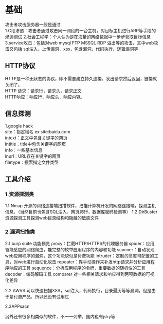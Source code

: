 # 基础
攻击者攻击服务器一般是通过      
1.C段渗透：攻击者通过攻击同一网段的一台主机，对目标主机进行ARP等手段的渗透测试 
2.社会工程学：个人认为是在海量的网络数据中一步步获取目标信息        
3.service攻击：包括对web mysql FTP MSSQL RDP 溢出等的攻击，其中web攻击又包括 sql注入，上传漏洞，xss，包含漏洞，代码执行，逻辑漏洞等             

## HTTP协议
HTTP是一种无状态的协议，即不需要建立持久连接，发出请求然后返回，链接就关闭了。       
HTTP 请求：请求行，请求头，请求正文      
HTTP响应：响应行，响应头，响应内容。      
  
## 信息探测
1.google hack       
site：指定域名   ex:site:baidu.com     
intext：正文中包含关键字的网页      
intitle：title中包含关键字的网页      
info：一些基本信息       
inurl：URL存在关键字的网页   
filetype：搜索指定文件类型     

## 工具介绍
### 1.资源探测类
1.1.Nmap 开源的网络连接端扫描软件，扫描计算机开发的网络连接端，探测主机信息，（当然目前也包含SQL注入，网页爬行，数据库密码检测等）
1.2.DirBuster 资源探测工具探测web目录结构和隐藏的敏感文件

### 2.漏洞扫描类
2.1 burp suite
功能预览
proxy：拦截HTTP/HTTPS的代理服务器
spider：应用智能感应的网络爬虫，能完整的枚举应用程序的内容和功能
scanner：自动发现web应用程序的漏洞，这个功能貌似是付费功能
intruder：定制的高度可配置的工具，对web进行自动化攻击
repeater：靠手动操作来补发http请求并分析应用程序响应的工具
sequence：分析应用程序的令牌，重要数据的随机性的工具
decoder：编码解码工具
comparer 对一些相关请求和响应得到两项数据的可视化差异

2.2 AWVS
可以快速扫描XSS，sql注入，代码执行，目录遍历等等漏洞，但是由于是付费产品，所以还没有试用过

2.3APPsacn

另外还有很多相类似的软件，不一一列举，国内也有jsky等


